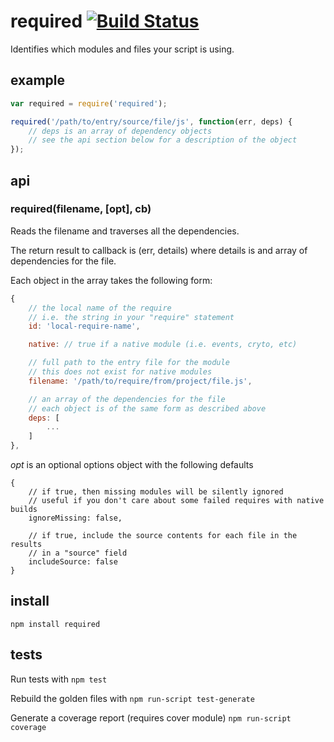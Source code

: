 # required [![Build Status](https://secure.travis-ci.org/shtylman/node-required.png)](http://travis-ci.org/shtylman/node-required)

Identifies which modules and files your script is using.

## example

```javascript
var required = require('required');

required('/path/to/entry/source/file/js', function(err, deps) {
    // deps is an array of dependency objects
    // see the api section below for a description of the object
});
```

## api

### required(filename, [opt], cb)

Reads the filename and traverses all the dependencies.

The return result to callback is (err, details) where details is and array of dependencies for the file.

Each object in the array takes the following form:

```javascript
{
    // the local name of the require
    // i.e. the string in your "require" statement
    id: 'local-require-name',

    native: // true if a native module (i.e. events, cryto, etc)

    // full path to the entry file for the module
    // this does not exist for native modules
    filename: '/path/to/require/from/project/file.js',

    // an array of the dependencies for the file
    // each object is of the same form as described above
    deps: [
        ...
    ]
},
```

*opt* is an optional options object with the following defaults
```
{
    // if true, then missing modules will be silently ignored
    // useful if you don't care about some failed requires with native builds
    ignoreMissing: false,

    // if true, include the source contents for each file in the results
    // in a "source" field
    includeSource: false
}
```

## install

```shell
npm install required
```

## tests

Run tests with ```npm test```

Rebuild the golden files with ```npm run-script test-generate```

Generate a coverage report (requires cover module) ```npm run-script coverage```

